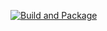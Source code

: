 [![Build and Package](https://github.com/gremlin079/rk1/actions/workflows/build.yml/badge.svg)](https://github.com/gremlin079/rk1/actions/workflows/build.yml)
